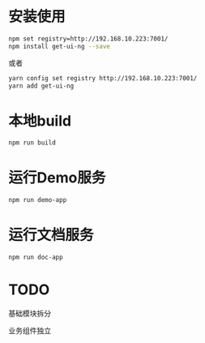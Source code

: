 # 安装使用

```bash
npm set registry=http://192.168.10.223:7001/
npm install get-ui-ng --save
```

或者
```bash
yarn config set registry http://192.168.10.223:7001/
yarn add get-ui-ng
```

# 本地build
```bash
npm run build
```

# 运行Demo服务

```bash
npm run demo-app
```

# 运行文档服务
```bash
npm run doc-app
```

# TODO

基础模块拆分

业务组件独立
